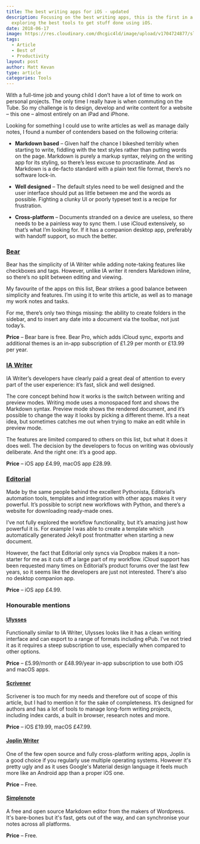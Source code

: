 ```yaml
---
title: The best writing apps for iOS - updated
description: Focusing on the best writing apps, this is the first in a series
  exploring the best tools to get stuff done using iOS.
date: 2018-06-17
image: https://res.cloudinary.com/dhcgic4ld/image/upload/v1704724877/slc/210_hox18z.png
tags:
  - Article
  - Best of
  - Productivity
layout: post
author: Matt Kevan
type: article
categories: Tools
---
```


With a full-time job and young child I don’t have a lot of time to work on personal projects. The only time I really have is when commuting on the Tube. So my challenge is to design, develop and write content for a website – this one – almost entirely on an iPad and iPhone.

Looking for something I could use to write articles as well as manage daily notes, I found a number of contenders based on the following criteria:

* **Markdown based** –  Given half the chance I bikeshed terribly when starting to write, fiddling with the text styles rather than putting words on the page. Markdown is purely a markup syntax, relying on the writing app for its styling, so there’s less excuse to procrastinate. And as Markdown is a de-facto standard with a plain text file format, there’s no software lock-in. 

* **Well designed** – The default styles need to be well designed and the user interface should put as little between me and the words as possible. Fighting a clunky UI or poorly typeset text is a recipe for frustration. 

* **Cross-platform** – Documents stranded on a device are useless, so there needs to be a painless way to sync them. I use iCloud extensively, so that’s what I’m looking for. If it has a companion desktop app, preferably with handoff support, so much the better. 

### [Bear](http://www.bear-writer.com)

Bear has the simplicity of IA Writer while adding note-taking features like checkboxes and tags. However, unlike IA writer it renders Markdown inline, so there’s no split between editing and viewing.

My favourite of the apps on this list, Bear strikes a good balance between simplicity and features. I’m using it to write this article, as well as to manage my work notes and tasks.

For me, there’s only two things missing: the ability to create folders in the sidebar, and to insert any date into a document via the toolbar, not just today’s.

**Price** – Bear bare is free. Bear Pro, which adds iCloud sync, exports and additional themes is an in-app subscription of  £1.29 per month or £13.99 per year.

### [IA Writer](https://ia.net/writer)

IA Writer’s developers have clearly paid  a great deal of attention to every part of the user experience: it’s fast, slick and well designed. 

The core concept behind how it works is the switch between writing and preview modes. Writing mode uses a monospaced font and shows the Markdown syntax. Preview mode shows the rendered document, and it’s possible to change the way it looks by picking a different theme. It’s a neat idea, but sometimes catches me out when trying to make an edit while in preview mode.

The features are limited compared to others on this list, but what it does it does well. The decision by the developers to focus on writing was obviously deliberate. And the right one: it’s a good app. 

**Price** – iOS app £4.99, macOS app £28.99.


### [Editorial](http://omz-software.com/editorial/)

Made by the same people behind the excellent Pythonista, Editorial’s automation tools, templates and integration with other apps makes it very powerful. It’s possible to script new workflows with Python, and there’s a website for downloading ready-made ones.

I’ve not fully explored the workflow functionality, but it’s amazing just how powerful it is. For example I was able to create a template which automatically generated Jekyll post frontmatter when starting a new document.

However, the fact that Editorial only syncs via Dropbox makes it a non-starter for me as it cuts off a large part of my workflow. iCloud support has been requested many times on Editorial’s product forums over the last few years, so it seems like the developers are just not interested. There's also no desktop companion app.

**Price** – iOS app £4.99.


### Honourable mentions

#### [Ulysses](https://ulysses.app)

Functionally similar to IA Writer, Ulysses looks like it has a clean writing interface and can export to a range of formats including ePub. I’ve not tried it as it requires a steep subscription to use, especially when compared to other options.

**Price** – £5.99/month or £48.99/year in-app subscription to use both iOS and macOS apps.

#### [Scrivener](https://www.literatureandlatte.com/scrivener/overview)
Scrivener is too much for my needs and therefore out of scope of this article, but I had to mention it for the sake of completeness. It’s designed for authors and has a lot of tools to manage long-form writing projects, including index cards, a built in browser, research notes and more. 

**Price** – iOS £19.99, macOS £47.99.

#### [Joplin Writer](https://joplinapp.org)

One of the few open source and fully cross-platform writing apps, Joplin is a good choice if you regularly use multiple operating systems. However it's pretty ugly and as it uses Google's Material design language it feels much more like an Android app than a proper iOS one.

**Price** – Free.

#### [Simplenote](https://simplenote.com)

A free and open source Markdown editor from the makers of Wordpress. It's bare-bones but it's fast, gets out of the way, and can synchronise your notes across all platforms.

**Price** – Free.
